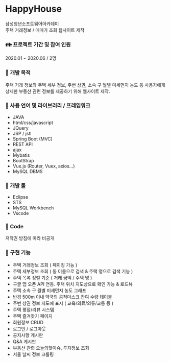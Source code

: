 # HappyHouse
삼성청년소프트웨어아카데미 <br>
주택 거래정보 / 매매가 조회 웹사이트 제작


### :family: 프로젝트 기간 및 참여 인원
2020.01 ~ 2020.06 / 2명


### :scroll: 개발 목적
주택 거래 정보와 주택 세부 정보, 주변 상권, 소속 구 월별 미세먼지 농도 등 사용자에게 상세한 부동산 관련 정보를 제공하기 위해 웹사이트 제작.


### :wrench: 사용 언어 및 라이브러리 / 프레임워크
- JAVA
- html/css/javascript
- JQuery
- JSP / jstl
- Spring Boot (MVC)
- REST API
- ajax
- Mybatis
- BootStrap
- Vue.js (Router, Vuex, axios...)
- MySQL DBMS


### :hammer: 개발 툴
- Eclipse
- STS
- MySQL Workbench
- Vscode


### :page_facing_up: Code
저작권 방침에 따라 비공개

### :memo: 구현 기능
- 주택 거래정보 조회 ( 페이징 가능 )
- 주택 세부정보 조회 ( 동 이름으로 검색 & 주택 명으로 검색 기능 )
- 주택 목록 정렬 기준 ( 거래 금액 / 주택 명 )
- 구글 맵 오픈 API 연동. 주택 위치 지도상으로 확인 가능 & 로드뷰 
- 주택 소속 구 월별 미세먼지 농도 그래프
- 반경 500m 이내 약국의 공적마스크 잔여 수량 테이블
- 주변 상권 정보 지도에 표시 ( 교육/의료/의류/교통 등 )
- 주택 평점/리뷰 시스템
- 주택 즐겨찾기 페이지
- 회원정보 CRUD
- 로그인 / 로그아웃
- 공지사항 게시판
- Q&A 게시판
- 부동산 관련 오늘의핫이슈, 투자정보 조회
- 서울 날씨 정보 크롤링

